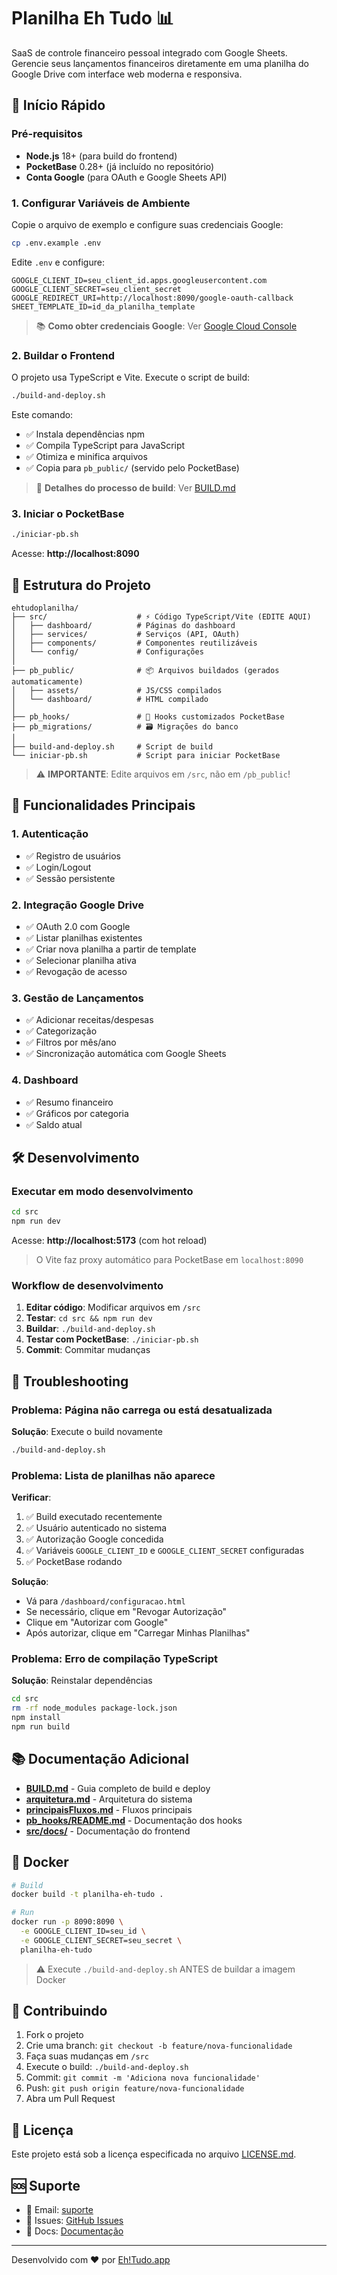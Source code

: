 # Planilha Eh Tudo 📊

SaaS de controle financeiro pessoal integrado com Google Sheets. Gerencie seus lançamentos financeiros diretamente em uma planilha do Google Drive com interface web moderna e responsiva.

## 🚀 Início Rápido

### Pré-requisitos

- **Node.js** 18+ (para build do frontend)
- **PocketBase** 0.28+ (já incluído no repositório)
- **Conta Google** (para OAuth e Google Sheets API)

### 1. Configurar Variáveis de Ambiente

Copie o arquivo de exemplo e configure suas credenciais Google:

```bash
cp .env.example .env
```

Edite `.env` e configure:

```env
GOOGLE_CLIENT_ID=seu_client_id.apps.googleusercontent.com
GOOGLE_CLIENT_SECRET=seu_client_secret
GOOGLE_REDIRECT_URI=http://localhost:8090/google-oauth-callback
SHEET_TEMPLATE_ID=id_da_planilha_template
```

> 📚 **Como obter credenciais Google**: Ver [Google Cloud Console](https://console.cloud.google.com/apis/credentials)

### 2. Buildar o Frontend

O projeto usa TypeScript e Vite. Execute o script de build:

```bash
./build-and-deploy.sh
```

Este comando:
- ✅ Instala dependências npm
- ✅ Compila TypeScript para JavaScript
- ✅ Otimiza e minifica arquivos
- ✅ Copia para `pb_public/` (servido pelo PocketBase)

> 📖 **Detalhes do processo de build**: Ver [BUILD.md](BUILD.md)

### 3. Iniciar o PocketBase

```bash
./iniciar-pb.sh
```

Acesse: **http://localhost:8090**

## 📁 Estrutura do Projeto

```
ehtudoplanilha/
├── src/                    # ⚡ Código TypeScript/Vite (EDITE AQUI)
│   ├── dashboard/          # Páginas do dashboard
│   ├── services/           # Serviços (API, OAuth)
│   ├── components/         # Componentes reutilizáveis
│   └── config/             # Configurações
│
├── pb_public/              # 📦 Arquivos buildados (gerados automaticamente)
│   ├── assets/             # JS/CSS compilados
│   └── dashboard/          # HTML compilado
│
├── pb_hooks/               # 🔌 Hooks customizados PocketBase
├── pb_migrations/          # 🗃️ Migrações do banco
│
├── build-and-deploy.sh     # Script de build
└── iniciar-pb.sh           # Script para iniciar PocketBase
```

> ⚠️ **IMPORTANTE**: Edite arquivos em `/src`, não em `/pb_public`!

## 🎯 Funcionalidades Principais

### 1. Autenticação
- ✅ Registro de usuários
- ✅ Login/Logout
- ✅ Sessão persistente

### 2. Integração Google Drive
- ✅ OAuth 2.0 com Google
- ✅ Listar planilhas existentes
- ✅ Criar nova planilha a partir de template
- ✅ Selecionar planilha ativa
- ✅ Revogação de acesso

### 3. Gestão de Lançamentos
- ✅ Adicionar receitas/despesas
- ✅ Categorização
- ✅ Filtros por mês/ano
- ✅ Sincronização automática com Google Sheets

### 4. Dashboard
- ✅ Resumo financeiro
- ✅ Gráficos por categoria
- ✅ Saldo atual

## 🛠️ Desenvolvimento

### Executar em modo desenvolvimento

```bash
cd src
npm run dev
```

Acesse: **http://localhost:5173** (com hot reload)

> O Vite faz proxy automático para PocketBase em `localhost:8090`

### Workflow de desenvolvimento

1. **Editar código**: Modificar arquivos em `/src`
2. **Testar**: `cd src && npm run dev`
3. **Buildar**: `./build-and-deploy.sh`
4. **Testar com PocketBase**: `./iniciar-pb.sh`
5. **Commit**: Commitar mudanças

## 🐛 Troubleshooting

### Problema: Página não carrega ou está desatualizada

**Solução**: Execute o build novamente

```bash
./build-and-deploy.sh
```

### Problema: Lista de planilhas não aparece

**Verificar**:
1. ✅ Build executado recentemente
2. ✅ Usuário autenticado no sistema
3. ✅ Autorização Google concedida
4. ✅ Variáveis `GOOGLE_CLIENT_ID` e `GOOGLE_CLIENT_SECRET` configuradas
5. ✅ PocketBase rodando

**Solução**: 
- Vá para `/dashboard/configuracao.html`
- Se necessário, clique em "Revogar Autorização"
- Clique em "Autorizar com Google"
- Após autorizar, clique em "Carregar Minhas Planilhas"

### Problema: Erro de compilação TypeScript

**Solução**: Reinstalar dependências

```bash
cd src
rm -rf node_modules package-lock.json
npm install
npm run build
```

## 📚 Documentação Adicional

- **[BUILD.md](BUILD.md)** - Guia completo de build e deploy
- **[arquitetura.md](arquitetura.md)** - Arquitetura do sistema
- **[principaisFluxos.md](principaisFluxos.md)** - Fluxos principais
- **[pb_hooks/README.md](pb_hooks/README.md)** - Documentação dos hooks
- **[src/docs/](src/docs/)** - Documentação do frontend

## 🐳 Docker

```bash
# Build
docker build -t planilha-eh-tudo .

# Run
docker run -p 8090:8090 \
  -e GOOGLE_CLIENT_ID=seu_id \
  -e GOOGLE_CLIENT_SECRET=seu_secret \
  planilha-eh-tudo
```

> ⚠️ Execute `./build-and-deploy.sh` ANTES de buildar a imagem Docker

## 🤝 Contribuindo

1. Fork o projeto
2. Crie uma branch: `git checkout -b feature/nova-funcionalidade`
3. Faça suas mudanças em `/src`
4. Execute o build: `./build-and-deploy.sh`
5. Commit: `git commit -m 'Adiciona nova funcionalidade'`
6. Push: `git push origin feature/nova-funcionalidade`
7. Abra um Pull Request

## 📝 Licença

Este projeto está sob a licença especificada no arquivo [LICENSE.md](LICENSE.md).

## 🆘 Suporte

- 📧 Email: [suporte](mailto:contato@ehtudo.app)
- 🐛 Issues: [GitHub Issues](https://github.com/edsonlcandido/ehtudoplanilha/issues)
- 📖 Docs: [Documentação](https://github.com/edsonlcandido/ehtudoplanilha/tree/main/src/docs)

---

Desenvolvido com ❤️ por [Eh!Tudo.app](https://www.ehtudo.app)
